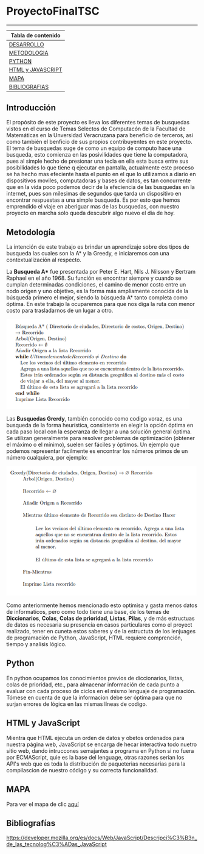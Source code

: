 # ProyectoFinalTSC

***

|Tabla de contenido             |
|-------------------------------|
|[DESARROLLO](https://github.com/NefilimZbm/ProyectoFinalTSC#desarrollo)                     |
|[METODOLOGIA](https://github.com/NefilimZbm/ProyectoFinalTSC#metodolog%C3%ADa)                    |
|[PYTHON](https://github.com/NefilimZbm/ProyectoFinalTSC#python)                         |
|[HTML y JAVASCRIPT](https://github.com/NefilimZbm/ProyectoFinalTSC#html-y-javascript)              |
|[MAPA](https://github.com/NefilimZbm/ProyectoFinalTSC#mapa )                           |
|[BIBLIOGRAFIAS](https://github.com/NefilimZbm/ProyectoFinalTSC#bibliograf%C3%ADas)                  |

## Introducción
El propósito de este proyecto es lleva los diferentes temas de busquedas vistos en el curso de Temas Selectos de Computacón de la Facultad de Matemáticas en la Unversidad Veracruzana para beneficio de terceros, asi como también el benficio de sus propios contribuyentes en este proyecto. El tema de busquedas suge de como un equipo de computo hace una busqueda, esto comienza en las posivilidades que tiene la computadora, pues al simple hecho de presionar una tecla en ella esta busca entre sus posibilidades lo que tiene q ejecutar en pantalla, actualmente este proceso se ha hecho mas efeciente hasta el punto en el que lo utilizamos a diario en dispositivos moviles, computadoras y bases de datos, es tan concurrente que en la vida poco podemos decir de la efeciencia de las busquedas en la internet, pues son milesimas de segundos que tarda un dispositivo en encontrar respuestas a una simple busqueda. Es por esto que hemos emprendido el viaje en aberiguar mas de las busquedas, con nuestro proyecto en marcha solo queda descubrir algo nuevo el dia de hoy.


## Metodología
La intención de este trabajo es brindar un aprendizaje sobre dos tipos de busqueda las cuales son la A\* y la Greedy, e iniciaremos con una contextualización al respecto.

La **Busqueda A\*** fue presentada por Peter E. Hart, Nils J. Nilsson y Bertram Raphael en el año 1968. Su función es encontrar siempre y cuando se cumplan determinadas condiciones, el camino de menor costo entre un nodo origen y uno objetivo, es la forma más ampliamente conocida de la búsqueda primero el mejor, siendo la búsqueda A* tanto completa como óptima. En este trabajo la ocuparemos para que nos diga la ruta con menor costo para trasladarnos de un lugar a otro.

![algoritmo A*](images/astar.png)



Las **Busquedas Grerdy**, también conocido como codigo voraz, es una busqueda de la forma heurística, consistente en elegir la opción óptima en cada paso local con la esperanza de llegar a una solución general óptima. Se utilizan generalmente para resolver problemas de optimización (obtener el máximo o el mínimo), suelen ser fáciles y óptimos. Un ejemplo que podemos representar facilmente es encontrar los números primos de un número cualquiera, por ejemplo:

![algoritmo Greedy](images/greedy.png)

Como anteriormente hemos mencionado esto optimisa y gasta menos datos de informaticos, pero como todo tiene una base, de los temas de **Diccionarios**, **Colas**, **Colas de prioridad**, **Listas**, **Pilas**, y de más estructuas de datos es necesaria su presencia en casos particulares como el proyect realizado, tener en cuneta estos saberes y de la estructuta de los lenjuages de programación de Python, JavaScript, HTML requiere comprención, tiempo y analisis lógico.

## Python
En python ocupamos los conocimientos previos de diccionarios, listas, colas de prioridad, etc., para almacenar información de cada punto a evaluar con cada proceso de ciclos en el mismo lenguaje de programación. Tómese en cuenta de que la informacion debe ser óptima para que no surjan errores de lógica en las mismas líneas de codigo. 

## HTML y JavaScript
Mientra que HTML ejecuta un orden de datos y obetos ordenados para nuestra página web, JavaScript se encarga de hecar interactiva todo nuetro sitio web, dando intruccones semajantes a programa en Python si no fuera por ECMAScript, quie es la base del lenguage, otras razones serian los API's web que es toda la distribución de paqueterias necesarias para la compilascion de nuestro código y su correcta funcionalidad.

## MAPA
Para ver el mapa de clic [aquí](https://nefilimzbm.github.io/ProyectoFinalTSC/)

## Bibliografías
https://developer.mozilla.org/es/docs/Web/JavaScript/Descripci%C3%B3n_de_las_tecnolog%C3%ADas_JavaScript

